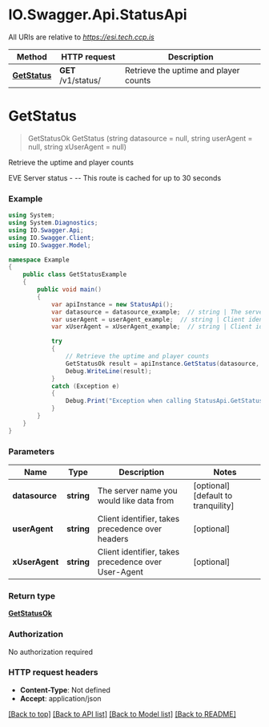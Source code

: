 # IO.Swagger.Api.StatusApi

All URIs are relative to *https://esi.tech.ccp.is*

Method | HTTP request | Description
------------- | ------------- | -------------
[**GetStatus**](StatusApi.md#getstatus) | **GET** /v1/status/ | Retrieve the uptime and player counts


<a name="getstatus"></a>
# **GetStatus**
> GetStatusOk GetStatus (string datasource = null, string userAgent = null, string xUserAgent = null)

Retrieve the uptime and player counts

EVE Server status  - --  This route is cached for up to 30 seconds

### Example
```csharp
using System;
using System.Diagnostics;
using IO.Swagger.Api;
using IO.Swagger.Client;
using IO.Swagger.Model;

namespace Example
{
    public class GetStatusExample
    {
        public void main()
        {
            var apiInstance = new StatusApi();
            var datasource = datasource_example;  // string | The server name you would like data from (optional)  (default to tranquility)
            var userAgent = userAgent_example;  // string | Client identifier, takes precedence over headers (optional) 
            var xUserAgent = xUserAgent_example;  // string | Client identifier, takes precedence over User-Agent (optional) 

            try
            {
                // Retrieve the uptime and player counts
                GetStatusOk result = apiInstance.GetStatus(datasource, userAgent, xUserAgent);
                Debug.WriteLine(result);
            }
            catch (Exception e)
            {
                Debug.Print("Exception when calling StatusApi.GetStatus: " + e.Message );
            }
        }
    }
}
```

### Parameters

Name | Type | Description  | Notes
------------- | ------------- | ------------- | -------------
 **datasource** | **string**| The server name you would like data from | [optional] [default to tranquility]
 **userAgent** | **string**| Client identifier, takes precedence over headers | [optional] 
 **xUserAgent** | **string**| Client identifier, takes precedence over User-Agent | [optional] 

### Return type

[**GetStatusOk**](GetStatusOk.md)

### Authorization

No authorization required

### HTTP request headers

 - **Content-Type**: Not defined
 - **Accept**: application/json

[[Back to top]](#) [[Back to API list]](../README.md#documentation-for-api-endpoints) [[Back to Model list]](../README.md#documentation-for-models) [[Back to README]](../README.md)

